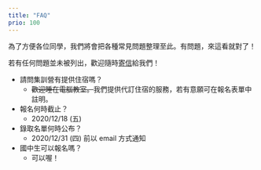 ```yaml
---
title: "FAQ"
prio: 100
---
```


為了方便各位同學，我們將會把各種常見問題整理至此。有問題，來這看就對了！

若有任何問題並未被列出，歡迎隨時[寄信](mailto:ioicamp@csie.ntu.edu.tw)給我們！

- 請問集訓營有提供住宿嗎？
  - ~~歡迎睡在電腦教室。~~我們提供代訂住宿的服務，若有意願可在報名表單中註明。
- 報名何時截止？
  - 2020/12/18 (五)
- 錄取名單何時公布？
  - 2020/12/31 (四) 前以 email 方式通知
- 國中生可以報名嗎？
  - 可以喔！
